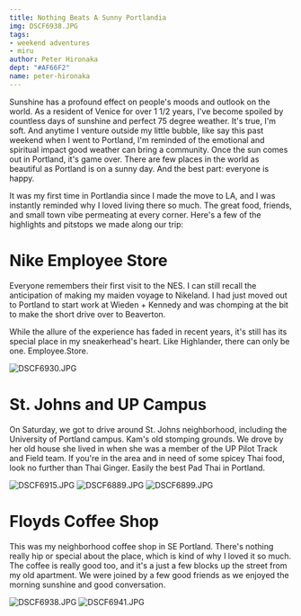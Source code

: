 ```yaml
---
title: Nothing Beats A Sunny Portlandia
img: DSCF6938.JPG
tags:
- weekend adventures
- miru
author: Peter Hironaka
dept: "#AF66F2"
name: peter-hironaka
---
```


Sunshine has a profound effect on people's moods and outlook on the world. As a resident of Venice for over 1 1/2 years, I've become spoiled by countless days of sunshine and perfect 75 degree weather. It's true, I'm soft. And anytime I venture outside my little bubble, like say this past weekend when I went to Portland, I'm reminded of the emotional and spiritual impact good weather can bring a community. Once the sun comes out in Portland, it's game over. There are few places in the world as beautiful as Portland is on a sunny day. And the best part: everyone is happy.

It was my first time in Portlandia since I made the move to LA, and I was instantly reminded why I loved living there so much. The great food, friends, and small town vibe permeating at every corner. Here's a few of the highlights and pitstops we made along our trip:

# Nike Employee Store

Everyone remembers their first visit to the NES. I can still recall the anticipation of making my maiden voyage to Nikeland. I had just moved out to Portland to start work at Wieden + Kennedy and was chomping at the bit to make the short drive over to Beaverton.

While the allure of the experience has faded in recent years, it's still has its special place in my sneakerhead's heart. Like Highlander, there can only be one. Employee.Store.

![DSCF6930.JPG](/uploads/DSCF6930.JPG)


# St. Johns and UP Campus

On Saturday, we got to drive around St. Johns neighborhood, including the University of Portland campus. Kam's old stomping grounds. We drove by her old house she lived in when she was a member of the UP Pilot Track and Field team. If you're in the area and in need of some spicey Thai food, look no further than Thai Ginger. Easily the best Pad Thai in Portland.  

![DSCF6915.JPG](/uploads/DSCF6915.JPG)
![DSCF6889.JPG](/uploads/DSCF6889.JPG)
![DSCF6899.JPG](/uploads/DSCF6899.JPG)


# Floyds Coffee Shop

This was my neighborhood coffee shop in SE Portland. There's nothing really hip or special about the place, which is kind of why I loved it so much. The coffee is really good too, and it's a just a few blocks up the street from my old apartment. We were joined by a few good friends as we enjoyed the morning sunshine and good conversation.  

![DSCF6938.JPG](/uploads/DSCF6938.JPG)
![DSCF6941.JPG](/uploads/DSCF6941.JPG)
